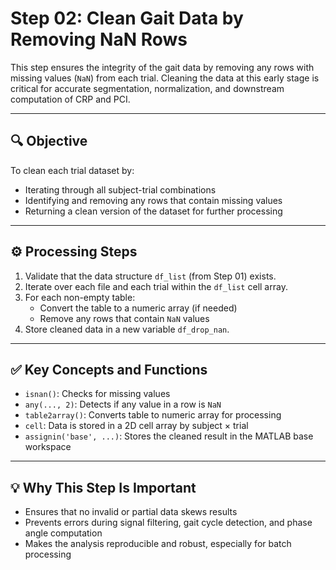 # Step 02: Clean Gait Data by Removing NaN Rows

This step ensures the integrity of the gait data by removing any rows with missing values (`NaN`) from each trial. Cleaning the data at this early stage is critical for accurate segmentation, normalization, and downstream computation of CRP and PCI.

---

## 🔍 Objective

To clean each trial dataset by:
- Iterating through all subject-trial combinations
- Identifying and removing any rows that contain missing values
- Returning a clean version of the dataset for further processing

---

## ⚙️ Processing Steps

1. Validate that the data structure `df_list` (from Step 01) exists.
2. Iterate over each file and each trial within the `df_list` cell array.
3. For each non-empty table:
   - Convert the table to a numeric array (if needed)
   - Remove any rows that contain `NaN` values
4. Store cleaned data in a new variable `df_drop_nan`.

---

## ✅ Key Concepts and Functions

- `isnan()`: Checks for missing values
- `any(..., 2)`: Detects if any value in a row is `NaN`
- `table2array()`: Converts table to numeric array for processing
- `cell`: Data is stored in a 2D cell array by subject × trial
- `assignin('base', ...)`: Stores the cleaned result in the MATLAB base workspace

---

## 💡 Why This Step Is Important

- Ensures that no invalid or partial data skews results
- Prevents errors during signal filtering, gait cycle detection, and phase angle computation
- Makes the analysis reproducible and robust, especially for batch processing
